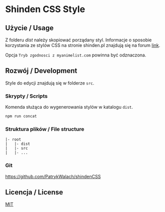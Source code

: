 ﻿# Shinden CSS Style

## Użycie / Usage

Z folderu _dist_ należy skopiować porządany styl.
Informacje o sposobie korzystania ze stylów CSS na stronie shinden.pl znajdują się na forum [link](https://forum.shinden.pl/index.php?threads/gotowe-wzory-styli-list-anime-i-mang.19824/).

Opcja `Tryb zgodnosci z myanimelist.com` powinna być odznaczona.

>

## Rozwój / Development

Style do edycji znajdują się w folderze `src`.

### Skrypty / Scripts

Komenda służąca do wygenerowania stylów w katalogu `dist`.

```bash
npm run concat
```

### Struktura plików / File structure

```
|- root
|   |- dist
|   |- src
|   |- ...
```

### Git

<https://github.com/PatrykWalach/shindenCSS>

## Licencja / License

[MIT](https://github.com/PatrykWalach/shindenCSS/blob/master/LICENSE)
